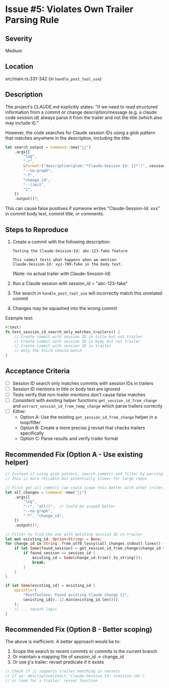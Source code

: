 # Issue #5: Violates Own Trailer Parsing Rule

## Severity
Medium

## Location
src/main.rs:331-342 (in `handle_post_tool_use`)

## Description
The project's CLAUDE.md explicitly states: "if we need to read structured information from a commit or change description/message (e.g. a claude code session id) always parse it from the trailer and not the title (which also may include it)."

However, the code searches for Claude session IDs using a glob pattern that matches anywhere in the description, including the title:

```rust
let search_output = Command::new("jj")
    .args([
        "log",
        "-r",
        &format!("description(glob:'*Claude-Session-Id: {}*')", session_id),
        "--no-graph",
        "-T",
        "change_id",
        "--limit",
        "1",
    ])
    .output()?;
```

This can cause false positives if someone writes "Claude-Session-Id: xxx" in commit body text, commit title, or comments.

## Steps to Reproduce
1. Create a commit with the following description:
   ```
   Testing the Claude-Session-Id: abc-123-fake feature

   This commit tests what happens when we mention
   Claude-Session-Id: xyz-789-fake in the body text.
   ```
   (Note: no actual trailer with Claude-Session-Id)

2. Run a Claude session with session_id = "abc-123-fake"
3. The search in `handle_post_tool_use` will incorrectly match this unrelated commit
4. Changes may be squashed into the wrong commit

Example test:
```rust
#[test]
fn test_session_id_search_only_matches_trailers() {
    // Create commit with session ID in title but not trailer
    // Create commit with session ID in body but not trailer
    // Create commit with session ID in trailer
    // Only the third should match
}
```

## Acceptance Criteria
- [ ] Session ID search only matches commits with session IDs in trailers
- [ ] Session ID mentions in title or body text are ignored
- [ ] Tests verify that non-trailer mentions don't cause false matches
- [ ] Consistent with existing helper functions `get_session_id_from_change` and `extract_session_id_from_temp_change` which parse trailers correctly
- [ ] Either:
  - Option A: Use the existing `get_session_id_from_change` helper in a loop/filter
  - Option B: Create a more precise jj revset that checks trailers specifically
  - Option C: Parse results and verify trailer format

## Recommended Fix (Option A - Use existing helper)
```rust
// Instead of using glob pattern, search commits and filter by parsing trailers
// This is more reliable but potentially slower for large repos

// First get all commits (we could scope this better with other criteria)
let all_changes = Command::new("jj")
    .args([
        "log",
        "-r", "all()",  // Could be scoped better
        "--no-graph",
        "-T", "change_id",
    ])
    .output()?;

// Filter to find the one with matching session ID in trailer
let mut existing_id: Option<String> = None;
for change_id in String::from_utf8_lossy(&all_changes.stdout).lines() {
    if let Some(found_session) = get_session_id_from_change(change_id.trim())? {
        if found_session == session_id {
            existing_id = Some(change_id.trim().to_string());
            break;
        }
    }
}

if let Some(existing_id) = existing_id {
    eprintln!(
        "PostToolUse: Found existing Claude change {}",
        &existing_id[0..12.min(existing_id.len())]
    );
    // ... squash logic
}
```

## Recommended Fix (Option B - Better scoping)
The above is inefficient. A better approach would be to:
1. Scope the search to recent commits or commits in the current branch
2. Or maintain a mapping file of session_id -> change_id
3. Or use jj's trailer: revset predicate if it exists

```rust
// Check if jj supports trailer matching in revsets
// If so: description(exact:'Claude-Session-Id: <session-id>')
// or look for a trailer: revset function
```